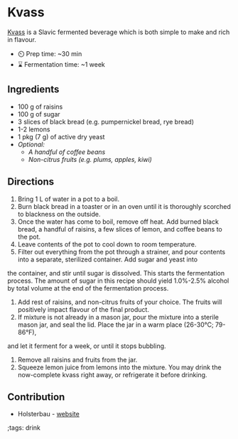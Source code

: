 # Kvass

[Kvass](https://en.wikipedia.org/wiki/Kvass) is a Slavic fermented beverage which is both simple to make and rich in flavour.

- ⏲️ Prep time: ~30 min
- ⌛ Fermentation time: ~1 week

## Ingredients

- 100 g of raisins
- 100 g of sugar
- 3 slices of black bread (e.g. pumpernickel bread, rye bread)
- 1-2 lemons
- 1 pkg (7 g) of active dry yeast
- *Optional:*
	- *A handful of coffee beans*
	- *Non-citrus fruits (e.g. plums, apples, kiwi)*

## Directions

1. Bring 1 L of water in a pot to a boil.
2. Burn black bread in a toaster or in an oven until it is thoroughly scorched to blackness on the outside.
3. Once the water has come to boil, remove off heat. Add burned black bread, a handful of raisins, a few slices of lemon, and coffee beans to the pot.
4. Leave contents of the pot to cool down to room temperature.
5. Filter out everything from the pot through a strainer, and pour contents into a separate, sterilized container. Add sugar and yeast into

the container, and stir until sugar is dissolved. This starts the fermentation process. The amount of sugar in this recipe should yield 1.0%-2.5% alcohol
by total volume at the end of the fermentation process.

1. Add rest of raisins, and non-citrus fruits of your choice. The fruits will positively impact flavour of the final product.
2. If mixture is not already in a mason jar, pour the mixture into a sterile mason jar, and seal the lid. Place the jar in a warm place (26-30°C; 79-86°F),

and let it ferment for a week, or until it stops bubbling.

1. Remove all raisins and fruits from the jar.
2. Squeeze lemon juice from lemons into the mixture. You may drink the now-complete kvass right away, or refrigerate it before drinking.

## Contribution

- Holsterbau - [website](https://github.com/Holsterbau)

;tags: drink
